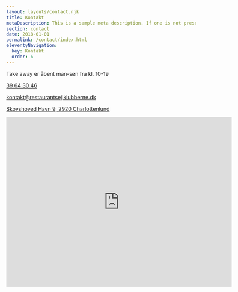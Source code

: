 ```yaml
---
layout: layouts/contact.njk
title: Kontakt
metaDescription: This is a sample meta description. If one is not present in your page/post's front matter, the default metadata.desciption will be used instead.
section: contact
date: 2018-01-01
permalink: /contact/index.html
eleventyNavigation:
  key: Kontakt
  order: 6
---
```


<p>Take away er åbent man-søn fra kl. 10-19</p>

<p><a href="tel:39643046">39 64 30 46</a></p>

<p><a href="mailto:kontakt@restaurantsejlklubberne.dk">
  kontakt@restaurantsejlklubberne.dk
</a></p>

<p><a href="https://maps.google.com/maps?ll=55.763422,12.600442&z=12&t=m&hl=en&gl=DK&mapclient=embed&daddr=Restaurant%20Sejlklubberne%20Skovshoved%20Havn%209%202920%20Charlottenlund@55.7634221,12.600442">
  Skovshoved Havn 9, 2920 Charlottenlund
</a></p>


<iframe src="https://www.google.com/maps/embed?pb=!1m18!1m12!1m3!1d35915.46838587135!2d12.565423079101567!3d55.763422100000014!2m3!1f0!2f0!3f0!3m2!1i1024!2i768!4f13.1!3m3!1m2!1s0x46524d0b744546df%3A0x105ae786db2b0f39!2sRestaurant%20Sejlklubberne!5e0!3m2!1sen!2sdk!4v1615726258828!5m2!1sen!2sdk" width="600" height="450" style="border:0;" allowfullscreen="" loading="lazy"></iframe>